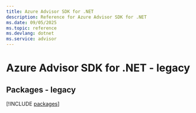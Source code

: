 ```yaml
---
title: Azure Advisor SDK for .NET
description: Reference for Azure Advisor SDK for .NET
ms.date: 09/05/2025
ms.topic: reference
ms.devlang: dotnet
ms.service: advisor
---
```

# Azure Advisor SDK for .NET - legacy
## Packages - legacy
[!INCLUDE [packages](advisor-index.md)]